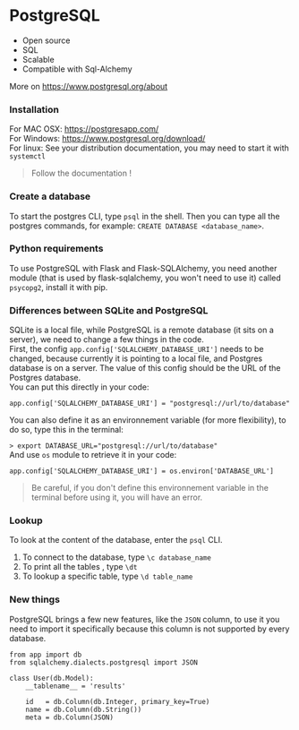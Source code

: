 # PostgreSQL

- Open source
- SQL
- Scalable
- Compatible with Sql-Alchemy

More on https://www.postgresql.org/about

### Installation
For MAC OSX: https://postgresapp.com/  
For Windows: https://www.postgresql.org/download/  
For linux: See your distribution documentation, you may need to start it with `systemctl`

> Follow the documentation !

### Create a database
To start the postgres CLI, type `psql` in the shell. Then you can type all the postgres commands, for example: `CREATE DATABASE <database_name>`.   

### Python requirements
To use PostgreSQL with Flask and Flask-SQLAlchemy, you need another module (that is used by flask-sqlalchemy, you won't need to use it) called `psycopg2`, install it with pip.  

### Differences between SQLite and PostgreSQL
SQLite is a local file, while PostgreSQL is a remote database (it sits on a server), we need to change a few things in the code.  
First, the config `app.config['SQLALCHEMY_DATABASE_URI']` needs to be changed, because currently it is pointing to a local file, and Postgres database is on a server. The value of this config should be the URL of the Postgres database.  
You can put this directly in your code:
```
app.config['SQLALCHEMY_DATABASE_URI'] = "postgresql://url/to/database"
```
You can also define it as an environnement variable (for more flexibility), to do so, type this in the terminal:   

`> export DATABASE_URL="postgresql://url/to/database"`  
And use `os` module to retrieve it in your code:  
```
app.config['SQLALCHEMY_DATABASE_URI'] = os.environ['DATABASE_URL']
```

> Be careful, if you don't define this environnement variable in the terminal before using it, you will have an error.   

### Lookup
To look at the content of the database, enter the `psql` CLI.  
1. To connect to the database, type `\c database_name`  
2. To print all the tables , type `\dt`  
3. To lookup a specific table, type `\d table_name`

### New things

PostgreSQL brings a few new features, like the `JSON` column, to use it you need to import it specifically because this column is not supported by every database.  

```
from app import db
from sqlalchemy.dialects.postgresql import JSON

class User(db.Model):
    __tablename__ = 'results'

    id   = db.Column(db.Integer, primary_key=True)
    name = db.Column(db.String())
    meta = db.Column(JSON)
```





